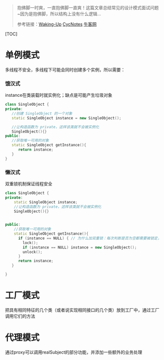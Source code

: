 > 抱佛脚一时爽，一直抱佛脚一直爽！这篇文章总结常见的设计模式面试问题~因为是抱佛脚，所以结构上没有什么逻辑...
>
> 参考链接：[Waking-Up](https://github.com/wolverinn/Waking-Up)  [CycNotes](https://github.com/CyC2018/CS-Notes)  [牛客网](https://www.nowcoder.com/) 

[TOC]

# 单例模式

多线程不安全，多线程下可能会同时创建多个实例，所以需要：

### 饿汉式

instance在类装载时就实例化；缺点是可能产生垃圾对象

```cpp
class SingleObject {
private:
   //创建 SingleObject 的一个对象
   static SingleObject instance = new SingleObject();

   //让构造函数为 private，这样该类就不会被实例化
   SingleObject(){}
public:
   //获取唯一可用的对象
   static SingleObject getInstance(){
      return instance;
   }
}
```

### 懒汉式

双重锁机制保证线程安全

```cpp
class SingleObject {
private:
    static SingleObject instance;
   	//让构造函数为 private，这样该类就不会被实例化
  	SingleObject(){}

   
public:
    //获取唯一可用的对象
    static SingleObject getInstance(){
      if (instance == NULL) { // 为什么加双重锁：每次判断是否为空都需要被锁定，如果有很多线程的话，就爱会造成大量线程的阻塞
        lock();
        if (instance == NULL) instance = new SingleObject();
        unlock();
      }
      return instance;
   }

}
```

# 工厂模式

把具有相同特征的几个类（或者说实现相同接口的几个类）放到工厂中，通过工厂调用它们的方法

# 代理模式

通过proxy可以调用realSubject的部分功能，并添加一些额外的业务处理

